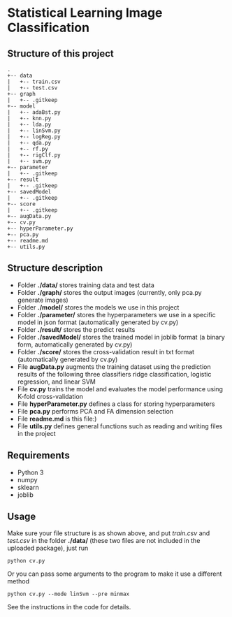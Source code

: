 # Statistical Learning Image Classification

## Structure of this project
```
.
+-- data
|   +-- train.csv
|   +-- test.csv
+-- graph
|   +-- .gitkeep
+-- model
|   +-- adaBst.py
|   +-- knn.py
|   +-- lda.py
|   +-- linSvm.py
|   +-- logReg.py
|   +-- qda.py
|   +-- rf.py
|   +-- rigClf.py
|   +-- svm.py
+-- parameter
|   +-- .gitkeep
+-- result
|   +-- .gitkeep
+-- savedModel
|   +-- .gitkeep
+-- score
|   +-- .gitkeep
+-- augData.py
+-- cv.py
+-- hyperParameter.py
+-- pca.py
+-- readme.md
+-- utils.py
```

## Structure description

* Folder **./data/** stores training data and test data
* Folder **./graph/** stores the output images (currently, only pca.py generate images)
* Folder **./model/** stores the models we use in this project
* Folder **./parameter/** stores the hyperparameters we use in a specific model in json format (automatically generated by cv.py)
* Folder **./result/** stores the predict results
* Folder **./savedModel/** stores the trained model in joblib format (a binary form, automatically generated by cv.py)
* Folder **./score/** stores the cross-validation result in txt format (automatically generated by cv.py)
* File **augData.py** augments the training dataset using the prediction results of the following three classifiers ridge classification, logistic regression, and linear SVM
* File **cv.py** trains the model and evaluates the model performance using K-fold cross-validation
* File **hyperParameter.py** defines a class for storing hyperparameters
* File **pca.py** performs PCA and FA dimension selection
* File **readme.md** is this file:)
* File **utils.py** defines general functions such as reading and writing files in the project

## Requirements

* Python 3
* numpy
* sklearn
* joblib

## Usage

Make sure your file structure is as shown above, and put *train.csv* and *test.csv* in the folder **./data/** (these two files are not included in the uploaded package), just run 
```
python cv.py
```
Or you can pass some arguments to the program to make it use a different method
```
python cv.py --mode linSvm --pre minmax
```
See the instructions in the code for details.